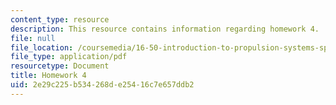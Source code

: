 ```yaml
---
content_type: resource
description: This resource contains information regarding homework 4.
file: null
file_location: /coursemedia/16-50-introduction-to-propulsion-systems-spring-2012/2e29c225b534268de25416c7e657ddb2_MIT16_50S12_hw4.pdf
file_type: application/pdf
resourcetype: Document
title: Homework 4
uid: 2e29c225-b534-268d-e254-16c7e657ddb2
---
```

